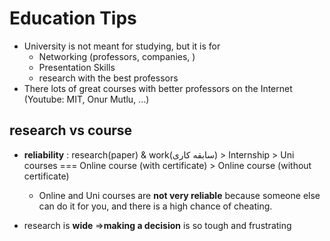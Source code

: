 # Education Tips
- University is not meant for studying, but it is for
    - Networking (professors, companies, )
    - Presentation Skills
    - research with the best professors  
- There lots of great courses with better professors on the Internet (Youtube: MIT, Onur Mutlu, ...)

## research vs course

- **reliability** : research(paper) & work(سابقه کاری) > Internship > Uni courses === Online course (with certificate) > Online course (without certificate)
  - Online and Uni courses are **not very reliable** because someone else can do it for you, and there is a high chance of cheating.



- research is **wide** =>**making a decision** is so tough and frustrating


